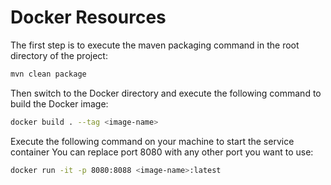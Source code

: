 # Docker Resources

The first step is to execute the maven packaging command in the root directory
of the project:

```bash
mvn clean package
```

Then switch to the Docker directory and execute the following command
to build the Docker image:

```bash
docker build . --tag <image-name>
```

Execute the following command on your machine to start the service container
You can replace port 8080 with any other port you want to use:
```bash
docker run -it -p 8080:8088 <image-name>:latest 
```

